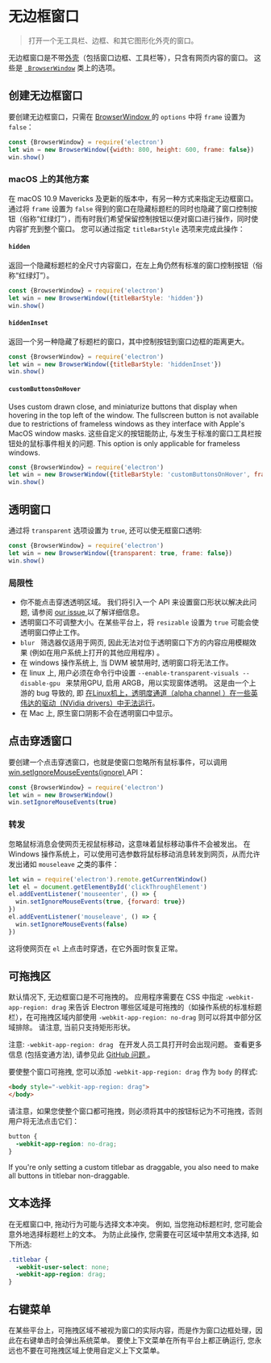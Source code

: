 # 无边框窗口

> 打开一个无工具栏、边框、和其它图形化外壳的窗口。

无边框窗口是不带[外壳](https://developer.mozilla.org/en-US/docs/Glossary/Chrome)（包括窗口边框、工具栏等），只含有网页内容的窗口。 这些是 [` BrowserWindow`](browser-window.md) 类上的选项。

## 创建无边框窗口

要创建无边框窗口，只需在 [ BrowserWindow ](browser-window.md) 的 ` options ` 中将 ` frame ` 设置为 ` false `：

```javascript
const {BrowserWindow} = require('electron')
let win = new BrowserWindow({width: 800, height: 600, frame: false})
win.show()
```

### macOS 上的其他方案

在 macOS 10.9 Mavericks 及更新的版本中，有另一种方式来指定无边框窗口。 通过将 ` frame ` 设置为 ` false ` 得到的窗口在隐藏标题栏的同时也隐藏了窗口控制按钮（俗称“红绿灯”），而有时我们希望保留控制按钮以便对窗口进行操作，同时使内容扩充到整个窗口。 您可以通过指定 ` titleBarStyle ` 选项来完成此操作：

#### `hidden`

返回一个隐藏标题栏的全尺寸内容窗口，在左上角仍然有标准的窗口控制按钮（俗称“红绿灯”）。

```javascript
const {BrowserWindow} = require('electron')
let win = new BrowserWindow({titleBarStyle: 'hidden'})
win.show()
```

#### `hiddenInset`

返回一个另一种隐藏了标题栏的窗口，其中控制按钮到窗口边框的距离更大。

```javascript
const {BrowserWindow} = require('electron')
let win = new BrowserWindow({titleBarStyle: 'hiddenInset'})
win.show()
```

#### `customButtonsOnHover`

Uses custom drawn close, and miniaturize buttons that display when hovering in the top left of the window. The fullscreen button is not available due to restrictions of frameless windows as they interface with Apple's MacOS window masks. 这些自定义的按钮能防止, 与发生于标准的窗口工具栏按钮处的鼠标事件相关的问题. This option is only applicable for frameless windows.

```javascript
const {BrowserWindow} = require('electron')
let win = new BrowserWindow({titleBarStyle: 'customButtonsOnHover', frame: false})
win.show()
```

## 透明窗口

通过将 ` transparent ` 选项设置为 ` true `, 还可以使无框窗口透明:

```javascript
const {BrowserWindow} = require('electron')
let win = new BrowserWindow({transparent: true, frame: false})
win.show()
```

### 局限性

* 你不能点击穿透透明区域。 我们将引入一个 API 来设置窗口形状以解决此问题, 请参阅 [ our issue ](https://github.com/electron/electron/issues/1335) 以了解详细信息。
* 透明窗口不可调整大小。在某些平台上，将 ` resizable ` 设置为 ` true ` 可能会使透明窗口停止工作。
* `blur ` 筛选器仅适用于网页, 因此无法对位于透明窗口下方的内容应用模糊效果 (例如在用户系统上打开的其他应用程序) 。
* 在 windows 操作系统上, 当 DWM 被禁用时, 透明窗口将无法工作。
* 在 linux 上, 用户必须在命令行中设置 `--enable-transparent-visuals --disable-gpu ` 来禁用GPU, 启用 ARGB，用以实现窗体透明。 这是由一个上游的 bug 导致的, 即 [ 在Linux机上，透明度通道（alpha channel ）在一些英伟达的驱动（NVidia drivers）中无法运行](https://code.google.com/p/chromium/issues/detail?id=369209)。
* 在 Mac 上, 原生窗口阴影不会在透明窗口中显示。

## 点击穿透窗口

要创建一个点击穿透窗口，也就是使窗口忽略所有鼠标事件，可以调用 [ win.setIgnoreMouseEvents(ignore) ](browser-window.md#winsetignoremouseeventsignore-options) API：

```javascript
const {BrowserWindow} = require('electron')
let win = new BrowserWindow()
win.setIgnoreMouseEvents(true)
```

### 转发

忽略鼠标消息会使网页无视鼠标移动，这意味着鼠标移动事件不会被发出。 在 Windows 操作系统上，可以使用可选参数将鼠标移动消息转发到网页，从而允许发出诸如 `mouseleave` 之类的事件：

```javascript
let win = require('electron').remote.getCurrentWindow()
let el = document.getElementById('clickThroughElement')
el.addEventListener('mouseenter', () => {
  win.setIgnoreMouseEvents(true, {forward: true})
})
el.addEventListener('mouseleave', () => {
  win.setIgnoreMouseEvents(false)
})
```

这将使网页在 `el` 上点击时穿透，在它外面时恢复正常。

## 可拖拽区

默认情况下, 无边框窗口是不可拖拽的。 应用程序需要在 CSS 中指定 `-webkit-app-region: drag` 来告诉 Electron 哪些区域是可拖拽的（如操作系统的标准标题栏），在可拖拽区域内部使用 ` -webkit-app-region: no-drag ` 则可以将其中部分区域排除。 请注意, 当前只支持矩形形状。

注意: `-webkit-app-region: drag ` 在开发人员工具打开时会出现问题。 查看更多信息 (包括变通方法), 请参见此 [ GitHub 问题 ](https://github.com/electron/electron/issues/3647)。

要使整个窗口可拖拽, 您可以添加 `-webkit-app-region: drag` 作为 ` body ` 的样式:

```html
<body style="-webkit-app-region: drag">
</body>
```

请注意，如果您使整个窗口都可拖拽，则必须将其中的按钮标记为不可拖拽，否则用户将无法点击它们：

```css
button {
  -webkit-app-region: no-drag;
}
```

If you're only setting a custom titlebar as draggable, you also need to make all buttons in titlebar non-draggable.

## 文本选择

在无框窗口中, 拖动行为可能与选择文本冲突。 例如, 当您拖动标题栏时, 您可能会意外地选择标题栏上的文本。 为防止此操作, 您需要在可区域中禁用文本选择, 如下所选:

```css
.titlebar {
  -webkit-user-select: none;
  -webkit-app-region: drag;
}
```

## 右键菜单

在某些平台上，可拖拽区域不被视为窗口的实际内容，而是作为窗口边框处理，因此在右键单击时会弹出系统菜单。 要使上下文菜单在所有平台上都正确运行, 您永远也不要在可拖拽区域上使用自定义上下文菜单。